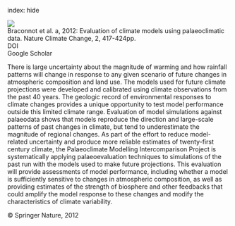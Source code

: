 index: hide

<div class="Citation">
    <div class="Citation-thumb CitationThumb-linked"  data-href="https://doi.org/10.1038/nclimate1456">
      <img src="https://static.claimspace.cloud/climate-study-static/refs/thumbs/5/Braconnot_et_al_2012a-thumb.png" />
    </div>

  <div class="Citation-body">
    <div class="Citation-text">Braconnot et al. a, 2012: Evaluation of climate models using palaeoclimatic data. <span class="Article-journal">Nature Climate Change, </span><span class="Article-volume">2, </span>417-424pp.</div>
    <div class="Citation-links">
      <div class="CitationLink" data-href="https://doi.org/10.1038/nclimate1456">
        <div class="CitationLink-icon CitationLink-Doi"></div>
        <div class="CitationLink-text">DOI</div>
      </div>
      <div class="CitationLink" data-href="https://scholar.google.com/scholar?q=10.1038/nclimate1456">
        <div class="CitationLink-icon CitationLink-Scholar"></div>
        <div class="CitationLink-text">Google Scholar</div>
      </div>
    </div>
  </div>
</div>

There is large uncertainty about the magnitude of warming and how rainfall patterns will change in response to any given scenario of future changes in atmospheric composition and land use. The models used for future climate projections were developed and calibrated using climate observations from the past 40 years. The geologic record of environmental responses to climate changes provides a unique opportunity to test model performance outside this limited climate range. Evaluation of model simulations against palaeodata shows that models reproduce the direction and large-scale patterns of past changes in climate, but tend to underestimate the magnitude of regional changes. As part of the effort to reduce model-related uncertainty and produce more reliable estimates of twenty-first century climate, the Palaeoclimate Modelling Intercomparison Project is systematically applying palaeoevaluation techniques to simulations of the past run with the models used to make future projections. This evaluation will provide assessments of model performance, including whether a model is sufficiently sensitive to changes in atmospheric composition, as well as providing estimates of the strength of biosphere and other feedbacks that could amplify the model response to these changes and modify the characteristics of climate variability.

<div class="Citation-copy">
&copy; Springer Nature, 2012
</div>